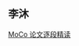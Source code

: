 ## 李沐
[MoCo 论文逐段精读](https://www.bilibili.com/video/BV1C3411s7t9?from=search&seid=10085816094695857781&spm_id_from=333.337.0.0)

